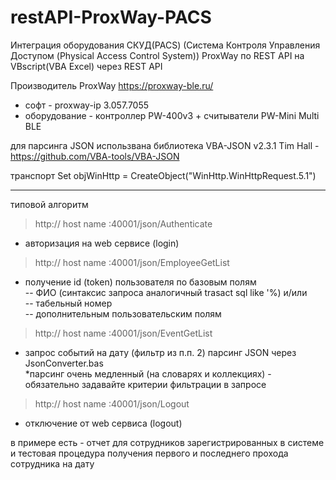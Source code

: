# restAPI-ProxWay-PACS
Интеграция оборудования СКУД(PACS) (Система Контроля Управления Доступом (Physical Access Control System))
ProxWay по REST API на VBscript(VBA Excel) через REST API

Производитель ProxWay https://proxway-ble.ru/   
- софт - proxway-ip 3.057.7055
- оборудование - контроллер PW-400v3 + считыватели PW-Mini Multi BLE
  
для парсинга JSON использвана библиотека VBA-JSON v2.3.1 Tim Hall - https://github.com/VBA-tools/VBA-JSON

транспорт Set objWinHttp = CreateObject("WinHttp.WinHttpRequest.5.1")
***
типовой алгоритм
> http:// host name :40001/json/Authenticate  
- авторизация на web сервисе (login) 
> http:// host name :40001/json/EmployeeGetList  
- получение id (token) пользователя по базовым полям   
-- ФИО (синтаксис запроса аналогичный trasact sql like '%) и/или    
-- табельный номер  
-- дополнительным пользовательским полям
> http:// host name :40001/json/EventGetList  
- запрос событий на дату (фильтр из п.п. 2)
парсинг JSON через JsonConverter.bas  
*парсинг очень медленный (на словарях и коллекциях) - обязательно задавайте критерии фильтрации в запросе

> http:// host name :40001/json/Logout
- отключение от web сервиса (logout)

в примере есть - отчет для сотрудников зарегистрированных в системе и тестовая процедура получения первого и последнего прохода сотрудника на дату
